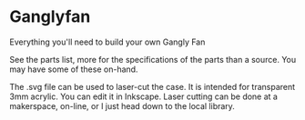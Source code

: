 # Ganglyfan
Everything you'll need to build your own Gangly Fan

See the parts list, more for the specifications of the parts than a source. You may have some of these on-hand. 

The .svg file can be used to laser-cut the case. It is intended for transparent 3mm acrylic. You can edit it in Inkscape. Laser cutting can be done at a makerspace, on-line, or I just head down to the local library. 
